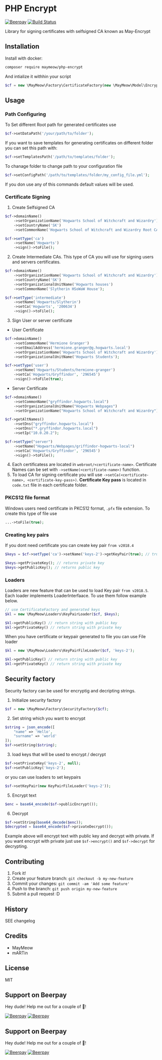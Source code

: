 # PHP Encrypt

[![Beerpay](https://beerpay.io/MayMeow/php-encrypt/badge.svg)](https://beerpay.io/MayMeow/php-encrypt)
[![Build Status](https://travis-ci.org/MayMeow/php-encrypt.svg?branch=master)](https://travis-ci.org/MayMeow/php-encrypt)

Library for signing certificates with selfsigned CA known as May-Encrypt

## Installation

Install with docker:
```bash
composer require maymeow/php-encrypt
```

And intialize it withhin your script
```php
$cf = new \MayMeow\Factory\CertificateFactory(new \MayMeow\Model\EncryptConfiguration());
```

## Usage

### Path Configuring

To Set different Root path for generated certificates use

```php
$cf->setDataPath('/your/path/to/folder');
```

If you want to save templates for generating certificates on different folder you can set this path with:

```php
$cf->setTemplatesPath('/path/to/templates/folder');
```

To chanage folder to change path to your configuration file

```php
$cf->setConfigPath('/path/to/templates/folder/my_config_file.yml');
```

If you don use any of this commands default values will be used.

### Certificate Signing

1. Create Selfsigned CA

```php
$cf->domainName()
    ->setOrganizationName('Hogwarts School of Witchcraft and Wizardry')
    ->setCountryName('SK')
    ->setCommonName('Hogwarts School of Witchcraft and Wizardry Root CA');

$cf->setType('ca')
    ->setName('Hogwarts')
    ->sign()->toFile();
```

2. Create Intermediate CAs. This type of CA you will use for signing users and servers certificates.

```php
$cf->domainName()
    ->setOrganizationName('Hogwarts School of Witchcraft and Wizardry')
    ->setCountryName('SK')
    ->setOrganizationalUnitName('Hogwarts houses')
    ->setCommonName('Slytherin HSoWaW House');

$cf->setType('intermediate')
    ->setName('Hogwarts/Slytherin')
    ->setCa('Hogwarts', '200634')
    ->sign()->toFile();
```

3. Sign User or server certificate

* User Certificate

```php
$cf->domainName()
    ->setCommonName('Hermione Granger')
    ->setEmailAddress('hermione.granger@g.hogwarts.local')
    ->setOrganizationName('Hogwarts School of Witchcraft and Wizardry')
    ->setOrganizationalUnitName('Hogwarts Students');

$cf->setType('user')
    ->setName('Hogwarts/Students/hermione-granger')
    ->setCa('Hogwarts/Gryffindor', '296545')
    ->sign()->toFile(true);
```

* Server Certificate

```php
$cf->domainName()
    ->setCommonName("gryffindor.hogwarts.local")
    ->setOrganizationalUnitName("Hogwarts Webpages")
    ->setOrganizationName("Hogwarts School of Witchcraft and Wizardry");

$cf->getAltNames()
    ->setDns("gryffindor.hogwarts.local")
    ->setDns("*.gryffindor.hogwarts.local")
    ->setIp("10.0.20.2");

$cf->setType("server")
    ->setName("Hogwarts/Webpages/griffindor-hogwarts-local")
    ->setCa('Hogwarts/Gryffindor', '296545')
    ->sign()->toFile();
```

4. Each certificatess are located in `webroot/<certificate-name>`. Certificate Names can be set
with `->setName(<certificate-name>)` function.
5. To load CA for signing certificate you will use `->setCa(<certificate-name>, <certificate-key-pass>)`.
__Certificate Key pass__ is located in `code.txt` file in each certificate folder.

### PKCS12 file format

Windows users need certificate in PKCS12 format, `.pfx` file extension. To create this type of file use

```php
...->toFile(true);
```

### Creating key pairs

If you dont need certificate you can create key pair `from v2018.4`

```php
$keys = $cf->setType('ca')->setName('keys-2')->getKeyPair(true); // true means keys will be stored into files

$keys->getPrivateKey(); // returns private key
$keys->getPublicKey(); // returns public key
```

### Loaders 

Loaders are new feature that can be used to load Key pair `from v2018.5`. Each loader implements LoaderInterfaace. To use them follow example below.

```php
// use CertificateFactory and generated keys
$kl = new \MayMeow\Loaders\KeyPairLoader($cf, $keys);

$kl->getPublicKey() // return string with public key
$kl->getPrivateKey() // return string with private key
```

When you have certificate or keypair generated to file you can use File loader

```php
$kl = new \MayMeow\Loaders\KeyPairFileLoader($cf, 'keys-2');

$kl->getPublicKey() // return string with public key
$kl->getPrivateKey() // return string with private key
```

## Security factory

Security factory can be used for encryptig and decripting strings.

1. Initialize security factory

```php
$sf = new \MayMeow\Factory\SecurityFactory($cf);
```

2. Set string which you want to encrypt

```php
$string = json_encode([
    "name" => 'Hello',
    "surname" => 'world'
]);
$sf->setString($string);
```

3. load keys that will be used to encrypt / decrypt

```php
$sf->setPrivateKey('keys-2', null);
$sf->setPublicKey('keys-2');
```

or you can use loaders to set keypairs

```php
$sf->setKeyPair(new KeyPairFileLoader('keys-2'));
```

5. Encrypt text

```php
$enc = base64_encode($sf->publicEncrypt());
```

6. Decrypt

```php
$sf->setString(base64_decode($enc));
$decrypted = base64_encode($sf->privateDecrypt());
```

Example above will encrypt text with public key and decrypt with private. If you want encrypt with private just use `$sf->encrypt()` and `$sf->decrypt` for decrypting.

## Contributing

1. Fork it!
2. Create your feature branch: `git checkout -b my-new-feature`
3. Commit your changes: `git commit -am 'Add some feature'`
4. Push to the branch: `git push origin my-new-feature`
5. Submit a pull request :D

## History

SEE changelog

## Credits

* MayMeow
* mARTin

## License

MIT

## Support on Beerpay
Hey dude! Help me out for a couple of :beers:!

[![Beerpay](https://beerpay.io/MayMeow/may-encrypt/badge.svg?style=beer-square)](https://beerpay.io/MayMeow/may-encrypt)  [![Beerpay](https://beerpay.io/MayMeow/may-encrypt/make-wish.svg?style=flat-square)](https://beerpay.io/MayMeow/may-encrypt?focus=wish)
## Support on Beerpay
Hey dude! Help me out for a couple of :beers:!

[![Beerpay](https://beerpay.io/MayMeow/php-encrypt/badge.svg?style=beer-square)](https://beerpay.io/MayMeow/php-encrypt)  [![Beerpay](https://beerpay.io/MayMeow/php-encrypt/make-wish.svg?style=flat-square)](https://beerpay.io/MayMeow/php-encrypt?focus=wish)